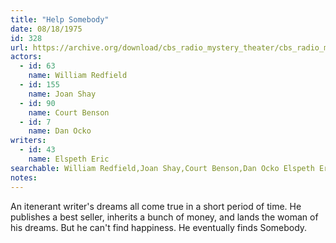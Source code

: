 ```yaml
---
title: "Help Somebody"
date: 08/18/1975
id: 328
url: https://archive.org/download/cbs_radio_mystery_theater/cbs_radio_mystery_theater-0301-0350.zip/cbs_radio_mystery_theater-0301-0350%2Fcbsrmt_0328_help_somebody.mp3
actors:  
  - id: 63
    name: William Redfield  
  - id: 155
    name: Joan Shay  
  - id: 90
    name: Court Benson  
  - id: 7
    name: Dan Ocko
writers:  
  - id: 43
    name: Elspeth Eric
searchable: William Redfield,Joan Shay,Court Benson,Dan Ocko Elspeth Eric
notes:  
---
```

An itenerant writer's dreams all come true in a short period of time. He publishes a best seller, inherits a bunch of money, and lands the woman of his dreams. But he can't find happiness. He eventually finds Somebody.